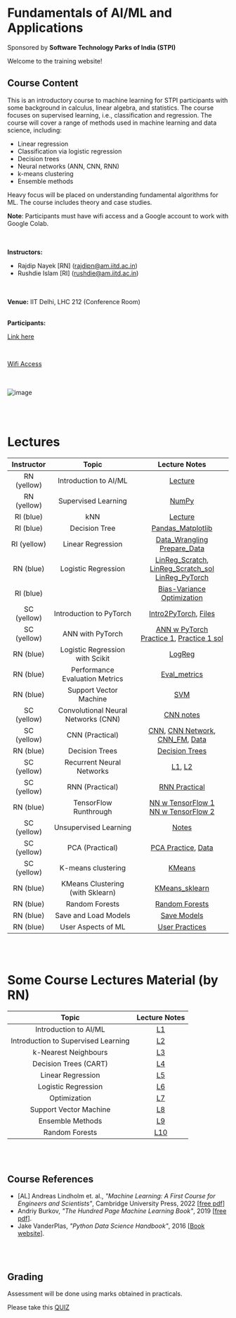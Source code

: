 # Fundamentals of AI/ML and Applications 
Sponsored by **Software Technology Parks of India (STPI)**


Welcome to the training website!

## Course Content
This is an introductory course to machine learning for STPI participants with some background in calculus, linear algebra, and statistics. The course focuses on supervised learning, i.e., classification and regression. The course will cover a range of methods used in machine learning and data science, including:
- Linear regression
- Classification via logistic regression
- Decision trees
- Neural networks (ANN, CNN, RNN)
- k-means clustering
- Ensemble methods

Heavy focus will be placed on understanding fundamental algorithms for ML.
The course includes theory and case studies. 

**Note**: Participants must have wifi access and a Google account to work with Google Colab.

<br> <br>
**Instructors:** 
* Rajdip Nayek [RN] (rajdipn@am.iitd.ac.in) 
* Rushdie Islam [RI] (rushdie@am.iitd.ac.in)                 

<br> <br>
**Venue:** IIT Delhi, LHC 212 (Conference Room)
<br> <br>

**Participants:** <br>

[Link here](https://docs.google.com/spreadsheets/d/1xkLnCM9qTsG5AlYkEy6qsFLdM_OUc5ae3enXBp5fuII/edit?usp=sharing)

<br>

[Wifi Access](stpi.pdf)

<br> <br>
![image](https://github.com/user-attachments/assets/3d7bc10c-f0fc-47a7-a265-19c8e36adefe)


<br> <br>
# Lectures

|Instructor| Topic | Lecture Notes | 
|:----------:|:------------------------------:|:------------------:|
|RN (yellow) | Introduction to AI/ML | [Lecture](Lectures/Lecture-1_cris.pdf) | 
|RN (yellow) | Supervised Learning | [NumPy](https://colab.research.google.com/drive/1MvKS3JogqtJHrBfzyFMOcOa0eVskMB4S#scrollTo=el7ocr07qte-) | 
|RI (blue) | kNN  | [Lecture](Lectures/Lecture-3_cris.pdf) | 
|RI (blue) | Decision Tree | [Pandas_Matplotlib](https://colab.research.google.com/drive/1sl88MXV_6cictN1vaSEd6J_82swB9zYt)|
|RI (yellow) | Linear Regression |  [Data_Wrangling](https://colab.research.google.com/drive/1QW4Gk6VcPnlSVXfMvwMTcI3OCNzmRQlC) <br> [Prepare_Data](https://colab.research.google.com/drive/19SYTvWptUBR4w7mKayzjJ1wtfTfLQpPY?usp=sharing) | 
|RN (blue) | Logistic Regression | [LinReg_Scratch](https://colab.research.google.com/drive/1OhVXsRUei6B_TLAoV84WuZ0yVIZDi1sH?usp=sharing), [LinReg_Scratch_sol](https://colab.research.google.com/drive/1s98smWAdOY0RFAMRgZRnT2y-9q0BIDDx?usp=sharing) <br> [LinReg_PyTorch](https://colab.research.google.com/drive/1POGb8tZGDawVLZTfoPUitchtVpxvFwgg?usp=sharing)|
|RI (blue) | | [Bias-Variance <br>  Optimization](https://csciitd-my.sharepoint.com/:p:/g/personal/souvik_iitd_ac_in/EYUdDY0-uH5MnUitD53gZVsB-U2AiRC1WQDJzRSmxQ3XUw?e=wiTLNm) |
|SC (yellow)| Introduction to PyTorch  | [Intro2PyTorch](https://colab.research.google.com/drive/1Bdp9V8ij5d05ayqqiAZ2gS7ZklhNaVVu?usp=sharing),  [Files](https://drive.google.com/drive/folders/1GNu-CsZp4jKPHGFHtkMne3FuDfDEzjrv)| 
|SC (yellow)| ANN with PyTorch  |[ANN w PyTorch](https://colab.research.google.com/drive/1TjU4ethtTMJoWTIoRMrVS3uRYgdqdhq2?usp=sharing) <br> [Practice 1](https://colab.research.google.com/drive/1JxyLjdVWHLEOhj5K56e9oaqOILmLczrO?usp=sharing), [Practice 1 sol](https://colab.research.google.com/drive/1pZI_TC-29z6QzDtDfJhKT_xsAenzTbuE?usp=sharing)|
|RN (blue) | Logistic Regression with Scikit | [LogReg](https://colab.research.google.com/drive/1sVmOl3VjgVEsK8JT_zA4IUBh695E4qsl?usp=sharing) |
|RN (blue) | Performance Evaluation Metrics |[Eval_metrics](https://colab.research.google.com/drive/1LK62xrDBv8MaATYxLms-_rZilR5XJ7qt?usp=sharing) |
|RN (blue) | Support Vector Machine | [SVM](https://colab.research.google.com/drive/1nn2uYXMzVHWEKHMEFqds-XKFyXNPOYBk?usp=sharing) | 
|SC (yellow)| Convolutional Neural Networks (CNN) | [CNN notes](https://csciitd-my.sharepoint.com/:p:/g/personal/souvik_iitd_ac_in/EcdPC_Pmf8dJqomRAKMeXtwBANfHNox9sXYC1kv-0SlwaQ?e=FjZgVQ) |
|SC (yellow)| CNN (Practical) | [CNN](https://colab.research.google.com/drive/1GF9bKOMGxWP6p7ELI1XYAOY2PtZfTl2o?usp=sharing), [CNN Network](https://colab.research.google.com/drive/1NFQKp0W_blRMD9GPU3C3KucIMVfFvRpc?usp=sharing), <br> [CNN_FM](https://colab.research.google.com/drive/1Lmz1eVtGgWFxF0c6nzBnetgAxrvhfWG-?usp=sharing), [Data](https://drive.google.com/drive/folders/1IKzr2Rit9nsmv07rFKTM1_ER5qyq9V7X?usp=sharing) |
|RN (blue) | Decision Trees | [Decision Trees](https://colab.research.google.com/drive/12KpMnlZsoteBc5ExGG35I2YWv5FfjCpv?usp=sharing) |
|SC (yellow) | Recurrent Neural Networks | [L1](Lectures/RNN.pdf), [L2](Lectures/RNN2.pdf) | 
|SC (yellow)| RNN (Practical) | [RNN Practical](https://colab.research.google.com/drive/17eq3gOED9ynqc0_aeWICdJ_VtJyaxWFF?usp=sharing)|
|RN (blue) | TensorFlow Runthrough | [NN w TensorFlow 1](https://colab.research.google.com/drive/1WDbMHWRRd6ejILj4YvTG3RMHgc-q2QeU?usp=sharing) <br> [NN w TensorFlow 2](https://colab.research.google.com/drive/11sHp_WrlRSnkig1JzszwKbbXhQ0dDWP3?usp=sharing) |
|SC (yellow)| Unsupervised Learning | [Notes](Lectures/USL.pdf)|
|SC (yellow)| PCA (Practical) | [PCA Practice](https://colab.research.google.com/github/redwankarimsony/PCA-from-Scratch-in-Python/blob/main/PCA_with_MNIST_Dataset.ipynb), [Data](https://drive.google.com/drive/folders/1eP6NPdwV5MYJY9xkjxo1tW024FodRU0X?usp=sharing)|
|SC (yellow)| K-means clustering | [KMeans](https://colab.research.google.com/drive/1B0wLi7ejfaKGr0QiuCFFUqq8e1udG5e5?usp=sharing)|
|RN (blue) | KMeans Clustering (with Sklearn) | [KMeans_sklearn](https://colab.research.google.com/drive/1naGl6oFhWhpvv5c0ManJdHmQcKFcoGgR?usp=sharing)|
|RN (blue) | Random Forests |[Random Forests](https://colab.research.google.com/drive/1BpZ3QEbbT8od9lbjEvhF9T7zAvFKy4Q8?usp=sharing) |
|RN (blue) | Save and Load Models | [Save Models](https://colab.research.google.com/drive/1WodtWy_jgKeP2Sr1DJ9ovnvrtzOC-ZRq?usp=sharing) | 
|RN (blue) | User Aspects of ML | [User Practices](Lectures/UserAspectsML.pdf)|

<br> <br>

# Some Course Lectures Material (by RN)

| Topic | Lecture Notes | 
|:--------------------------:|:------------------:|
| Introduction to AI/ML | [L1](Lectures/Intro2ML.pdf) | 
| Introduction to Supervised Learning | [L2](Lectures/Intro2Supervised.pdf)|
| k-Nearest Neighbours |  [L3](Lectures/kNN.pdf) | 
| Decision Trees (CART) | [L4](Lectures/DecisionTrees.pdf)|
| Linear Regression | [L5](Lectures/LinearRegression.pdf)|
| Logistic Regression | [L6](Lectures/LogisticRegression.pdf)|
| Optimization | [L7](Lectures/Parm_Opt.pdf) |
| Support Vector Machine| [L8](https://github.com/coursesAM/APL405W24/blob/6196cdf0a18eccf77b53ee45dfd6b3618ceba7fb/Lectures/Lecture18.pdf) |
| Ensemble Methods | [L9](Lectures/Ensembles.pdf) |
| Random Forests | [L10](Lectures/RF.pdf) |


<br> <br>

## Course References
* [AL] Andreas Lindholm et. al., *"Machine Learning: A First Course for Engineers and Scientists"*, Cambridge University Press, 2022 [[free pdf](http://smlbook.org/book/sml-book-draft-latest.pdf)]
* Andriy Burkov, *"The Hundred Page Machine Learning Book"*, 2019 [[free pdf](http://ema.cri-info.cm/wp-content/uploads/2019/07/2019BurkovTheHundred-pageMachineLearning.pdf)].
* Jake VanderPlas, *"Python Data Science Handbook"*, 2016 [[Book website](https://jakevdp.github.io/PythonDataScienceHandbook/index.html)].

<br> <br>

## Grading  
Assessment will be done using marks obtained in practicals.

Please take this [QUIZ](https://docs.google.com/forms/d/e/1FAIpQLSdv2T8HOpzwKQjwy6qjEEFYT0FRDVBE-5ns2en2352BHvXwsg/viewform?usp=sf_link)

